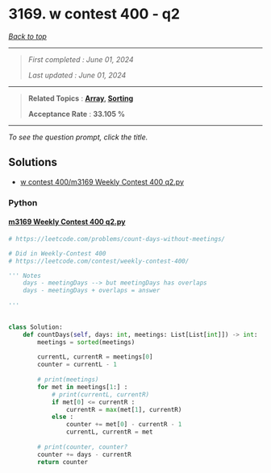 # 3169. w contest 400 - q2

*[Back to top](<../README.md>)*

------

> *First completed : June 01, 2024*
>
> *Last updated : June 01, 2024*


------

> **Related Topics** : **[Array](<by_topic/Array.md>), [Sorting](<by_topic/Sorting.md>)**
>
> **Acceptance Rate** : **33.105 %**


------

*To see the question prompt, click the title.*

## Solutions

- [w contest 400/m3169 Weekly Contest 400 q2.py](<../my-submissions/w contest 400/m3169 Weekly Contest 400 q2.py>)
### Python
#### [m3169 Weekly Contest 400 q2.py](<../my-submissions/w contest 400/m3169 Weekly Contest 400 q2.py>)
```Python
# https://leetcode.com/problems/count-days-without-meetings/

# Did in Weekly-Contest 400
# https://leetcode.com/contest/weekly-contest-400/

''' Notes
    days - meetingDays --> but meetingDays has overlaps
    days - meetingDays + overlaps = answer
    
'''


class Solution:
    def countDays(self, days: int, meetings: List[List[int]]) -> int:
        meetings = sorted(meetings)
        
        currentL, currentR = meetings[0]
        counter = currentL - 1
        
        # print(meetings)
        for met in meetings[1:] :
            # print(currentL, currentR)
            if met[0] <= currentR :
                currentR = max(met[1], currentR)
            else :
                counter += met[0] - currentR - 1
                currentL, currentR = met
                
        # print(counter, counter?
        counter += days - currentR
        return counter
```

